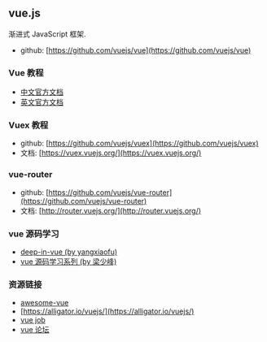 ## vue.js

渐进式 JavaScript 框架.

* github: [https://github.com/vuejs/vue](https://github.com/vuejs/vue) 

### Vue 教程

* [中文官方文档](http://cn.vuejs.org/)
* [英文官方文档](http://vuejs.org/)

### Vuex 教程

* github: [https://github.com/vuejs/vuex](https://github.com/vuejs/vuex)
* 文档: [https://vuex.vuejs.org/](https://vuex.vuejs.org/)

### vue-router

* github: [https://github.com/vuejs/vue-router](https://github.com/vuejs/vue-router)
* 文档: [http://router.vuejs.org/](http://router.vuejs.org/)

### vue 源码学习

* [deep-in-vue (by yangxiaofu)](https://github.com/xiaofuzi/deep-in-vue)
* [vue 源码学习系列 (by 梁少峰)](https://github.com/youngwind/blog/labels/Vue)

### 资源链接

* [awesome-vue](https://github.com/vuejs/awesome-vue)
* [https://alligator.io/vuejs/](https://alligator.io/vuejs/)
* [vue job](https://vuejobs.com/?ref=vuejs)
* [vue 论坛](https://forum.vuejs.org/c/chinese)